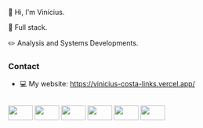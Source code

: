 👋 Hi, I'm Vinícius.

👀 Full stack.

✏️ Analysis and Systems Developments.

### Contact
* 💻 My website: https://vinicius-costa-links.vercel.app/

##

<div style="display: inline block">
<img width="50px" height="30" src="https://cdn.jsdelivr.net/gh/devicons/devicon/icons/html5/html5-original.svg" />
<img width="50px" height="30" src="https://cdn.jsdelivr.net/gh/devicons/devicon/icons/css3/css3-original.svg" />
<img width="50px" height="30" src="https://cdn.jsdelivr.net/gh/devicons/devicon/icons/javascript/javascript-original.svg" />
<img width="50px" height="30" src="https://cdn.jsdelivr.net/gh/devicons/devicon/icons/php/php-original.svg" />
<img width="50px" height="30" src="https://cdn.jsdelivr.net/gh/devicons/devicon/icons/mysql/mysql-original.svg" />
<img width="50px" height="30" src="https://cdn.jsdelivr.net/gh/devicons/devicon/icons/visualstudio/visualstudio-plain.svg" />
</div>

